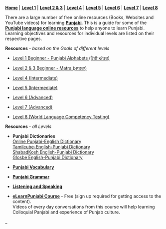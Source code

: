 **[Home](https://amardeep0.github.io/learnPunjabi/)** | **[Level 1](https://amardeep0.github.io/learnPunjabi/Level-1_Punjabi%20Alphabets/)** | **[Level 2 & 3](https://amardeep0.github.io/learnPunjabi/Level_2-3_Matra/)** | **[Level 4](https://amardeep0.github.io/learnPunjabi/Level-4_Intermediate/)** | **[Level 5](https://amardeep0.github.io/learnPunjabi/Level-5_intermediate/)** | **[Level 6](https://amardeep0.github.io/learnPunjabi/Level-6_Advanced/)** | **[Level 7](https://amardeep0.github.io/learnPunjabi/Level-7_Advanced/)** | **[Level 8](https://amardeep0.github.io/learnPunjabi/Level-8_WorldLanguageCompetencyTesting/)**
 
There are a large number of free online resources (Books, Websites and YouTube videos) for learning **[Punjabi](https://www.omniglot.com/writing/punjabi.htm)**. This is a guide for some of the **[Punjabi language online resources](https://amardeep0.github.io/learnPunjabi/files/punjabi-resources-list)** to help anyone to learn Punjabi. Learning objectives and resources for individual levels are listed on their respective pages.

**Resources** - *based on the Goals of different levels*

  - [Level 1 Beginner - Punjabi Alphabets (ਪੈਂਤੀ ਅੱਖਰ)](https://amardeep0.github.io/learnPunjabi/Level-1_Punjabi%20Alphabets/)
 
  - [Level 2 & 3 Beginner - Matra (ਮਾਤਰਾ)](https://amardeep0.github.io/learnPunjabi/Level_2-3_Matra/)
 
  - [Level 4 (Intermediate)](https://amardeep0.github.io/learnPunjabi/Level-4_Intermediate/)
 
  - [Level 5 (Intermediate)](https://amardeep0.github.io/learnPunjabi/Level-5_intermediate/)
 
  - [Level 6 (Advanced)](https://amardeep0.github.io/learnPunjabi/Level-6_Advanced/)
 
  - [Level 7 (Advanced)](https://amardeep0.github.io/learnPunjabi/Level-7_Advanced/)
 
  - [Level 8 (World Language Competency Testing)](https://amardeep0.github.io/learnPunjabi/Level-8_WorldLanguageCompetencyTesting/)
 

**Resources** - *all Levels*

  - **Punjabi Dictionaries**  
    [Online Punjabi-English Dictionary](http://dic.learnpunjabi.org/default.aspx)  
    [Tamilcube-English-Punjabi Dictionary](http://dictionary.tamilcube.com/punjabi-dictionary.aspx)  
    [ShabadKosh English-Punjabi Dictionary](https://www.shabdkosh.com/dictionary/english-punjabi/)  
    [Glosbe English-Punjabi Dictionary](https://glosbe.com/en/pa)  
        
 
  - **[Punjabi Vocabulary](https://amardeep0.github.io/learnPunjabi/Punjabi_Vocabulary)**  
 
  - **[Punjabi Grammar](https://amardeep0.github.io/learnPunjabi/Punjabi_Grammar)**  

  - **[Listening and Speaking](https://amardeep0.github.io/learnPunjabi/Listening_and_Speaking_Topics)**  

  - **[eLearnPunjabi Course](http://elearnpunjabi.com/default.aspx)** - Free (sign up required for getting access to the content).  
     Videos of every day conversations from this course will help learning Colloquial Panjabi and experience of Punjab culture.
 







_
 
 


